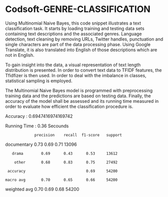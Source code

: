 # Codsoft-GENRE-CLASSIFICATION
Using Multinomial Naive Bayes, this code snippet illustrates a text classification task. It starts by loading training and testing data sets containing text descriptions and the associated genres. Language detection, text cleaning by removing URLs, Twitter handles, punctuation and single characters are part of the data processing phase. Using Google Translate, it is also translated into English of those descriptions which are not in English.

To gain insight into the data, a visual representation of text length distribution is presented. In order to convert text data to TFIDF features, the Tfidfizer is then used. In order to deal with the imbalance in classes, statistical sampling is employed. 

The Multinomial Naive Bayes model is programmed with preprocessing training data and the predictions are based on testing data. Finally, the accuracy of the model shall be assessed and its running time measured in order to evaluate how efficient the classification procedure is.

Accuracy : 0.6947416974169742         

Running Time :  0.36 Secounds

                 precision    recall  f1-score   support

                 
 documentary        0.73      0.69      0.71     13096
 
       drama        0.69      0.43      0.53     13612
       
        other       0.68      0.83      0.75     27492
        
     accuracy                           0.69     54200
     
    macro avg       0.70      0.65      0.66     54200
    
 weighted avg       0.70      0.69      0.68     54200

